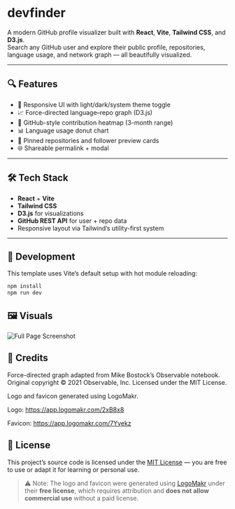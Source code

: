 # devfinder

A modern GitHub profile visualizer built with **React**, **Vite**, **Tailwind CSS**, and **D3.js**.  
Search any GitHub user and explore their public profile, repositories, language usage, and network graph — all beautifully visualized.

---

## 🔍 Features

- 🎨 Responsive UI with light/dark/system theme toggle
- 📈 Force-directed language–repo graph (D3.js)
- 🧱 GitHub-style contribution heatmap (3-month range)
- 📊 Language usage donut chart
- 📌 Pinned repositories and follower preview cards
- 🌐 Shareable permalink + modal

---

## 🛠 Tech Stack

- **React** + **Vite**
- **Tailwind CSS**
- **D3.js** for visualizations
- **GitHub REST API** for user + repo data
- Responsive layout via Tailwind’s utility-first system

---

## 🧪 Development

This template uses Vite’s default setup with hot module reloading:

```bash
npm install
npm run dev
```

## 🖼 Visuals

![Full Page Screenshot](./screenshot.png)

## 🧾 Credits

Force-directed graph adapted from Mike Bostock’s Observable notebook.
Original copyright © 2021 Observable, Inc. Licensed under the MIT License.

Logo and favicon generated using LogoMakr.

Logo: https://app.logomakr.com/2xB8x8

Favicon: https://app.logomakr.com/7Yyekz

## 📝 License

This project’s source code is licensed under the [MIT License](https://opensource.org/licenses/MIT) — you are free to use or adapt it for learning or personal use.

> ⚠️ Note: The logo and favicon were generated using [LogoMakr](https://logomakr.com) under their **free license**, which requires attribution and **does not allow commercial use** without a paid license.
